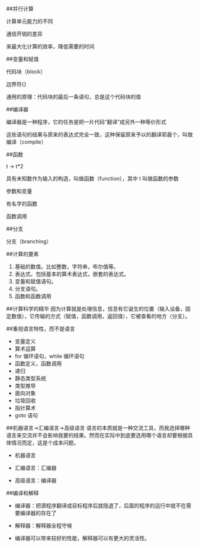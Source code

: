 ##并行计算

计算单元能力的不同

通信开销的差异

来最大化计算的效率，降低需要的时间

##变量和赋值

代码块（block）

边界符{}

通用的原理：代码块的最后一条语句，总是这个代码块的值

##编译器

编译器是一种程序，它的任务是把一片代码“翻译”成另外一种等价形式

这些语句的结果与原来的表达式完全一致，这种保留原来予以的翻译郭晨个，叫做编译（compile）

##函数

t -> t*2

具有未知数作为输入的构造，叫做函数（function），其中 t 叫做函数的参数

参数和变量

有名字的函数

函数调用

##分支

分支（branching）


##计算的要素

1. 基础的数值。比如整数，字符串，布尔值等。
2. 表达式。包括基本的算术表达式，嵌套的表达式。
3. 变量和赋值语句。
4. 分支语句。
5. 函数和函数调用

##计算科学的精华
因为计算就是处理信息，信息有它诞生的位置（输入设备，固定数值），它传输的方式（赋值，函数调用，返回值），它被查看的地方（分支）。

##重视语言特性，而不是语言

* 变量定义
* 算术运算
* for 循环语句，while 循环语句
* 函数定义，函数调用
* 递归
* 静态类型系统
* 类型推导
* 面向对象
* 垃圾回收
* 指针算术
* goto 语句

##机器语言->汇编语言->高级语言
语言的本质就是一种交流工具，而我选择哪种语言来交流并不会影响我要的结果。然而在实际中到底要选用哪个语言却要根据具体情况而定，这是个成本问题。

* 机器语言

* 汇编语言：汇编器

* 高级语言：编译器

##编译和解释

* 编译器：把源程序翻译成目标程序后就隐退了，后面的程序的运行中就不在需要编译器的存在了

* 解释器：解释器全程守候

* 编译器可以带来较好的性能，解释器可以有更大的灵活性。
